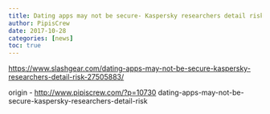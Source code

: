 ```yaml
---
title: Dating apps may not be secure- Kaspersky researchers detail risk
author: PipisCrew
date: 2017-10-28
categories: [news]
toc: true
---
```


https://www.slashgear.com/dating-apps-may-not-be-secure-kaspersky-researchers-detail-risk-27505883/

origin - http://www.pipiscrew.com/?p=10730 dating-apps-may-not-be-secure-kaspersky-researchers-detail-risk